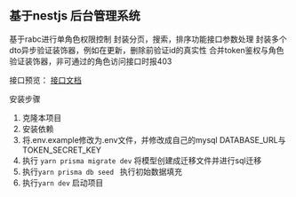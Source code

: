 ## 基于nestjs 后台管理系统

基于rabc进行单角色权限控制
封装分页，搜索，排序功能接口参数处理
封装多个dto异步验证装饰器，例如在更新，删除前验证id的真实性
合并token鉴权与角色验证装饰器，非可通过的角色访问接口时报403


接口预览：   [接口文档](https://console-docs.apipost.cn/preview/cf3a6b43a300095a/4c88b6061af0a97c)

安装步骤
1. 克隆本项目
2. 安装依赖
3. 将.env.example修改为.env文件，并修改成自己的mysql DATABASE_URL与TOKEN_SECRET_KEY
4. 执行 `yarn prisma migrate dev` 将模型创建成迁移文件并进行sql迁移
5. 执行`yarn prisma db seed ` 执行初始数据填充
6. 执行`yarn dev` 启动项目 